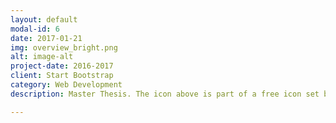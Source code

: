 ```yaml
---
layout: default
modal-id: 6
date: 2017-01-21
img: overview_bright.png
alt: image-alt
project-date: 2016-2017
client: Start Bootstrap
category: Web Development
description: Master Thesis. The icon above is part of a free icon set by <a href="https://sellfy.com/p/8Q9P/jV3VZ/">Flat Icons</a>. On their website, you can download their free set with 16 icons, or you can purchase the entire set with 146 icons for only $12!

---
```

